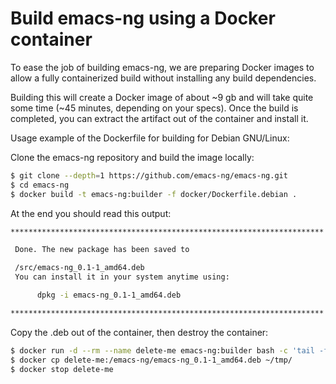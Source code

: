 # Build emacs-ng using a Docker container

To ease the job of building emacs-ng, we are preparing Docker images
to allow a fully containerized build without installing any build dependencies.

Building this will create a Docker image of about ~9 gb and will take
quite some time (~45 minutes, depending on your specs). Once the
build is completed, you can extract the artifact out of the container
and install it.

Usage example of the Dockerfile for building for Debian GNU/Linux:

Clone the emacs-ng repository and build the image locally:
``` sh
$ git clone --depth=1 https://github.com/emacs-ng/emacs-ng.git
$ cd emacs-ng
$ docker build -t emacs-ng:builder -f docker/Dockerfile.debian .
```

At the end you should read this output:
``` sh
**********************************************************************

 Done. The new package has been saved to

 /src/emacs-ng_0.1-1_amd64.deb
 You can install it in your system anytime using:

      dpkg -i emacs-ng_0.1-1_amd64.deb

**********************************************************************
```

Copy the .deb out of the container, then destroy the container:
``` sh
$ docker run -d --rm --name delete-me emacs-ng:builder bash -c 'tail -f /dev/null' --stop-signal SIGKILL
$ docker cp delete-me:/emacs-ng/emacs-ng_0.1-1_amd64.deb ~/tmp/
$ docker stop delete-me
```
